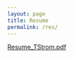 ```yaml
---
layout: page
title: Resume
permalink: /res/
---
```


[Resume_TStrom.pdf](https://github.com/trstrom/trstrom.github.io/files/8216739/Resume_TStrom.pdf)
